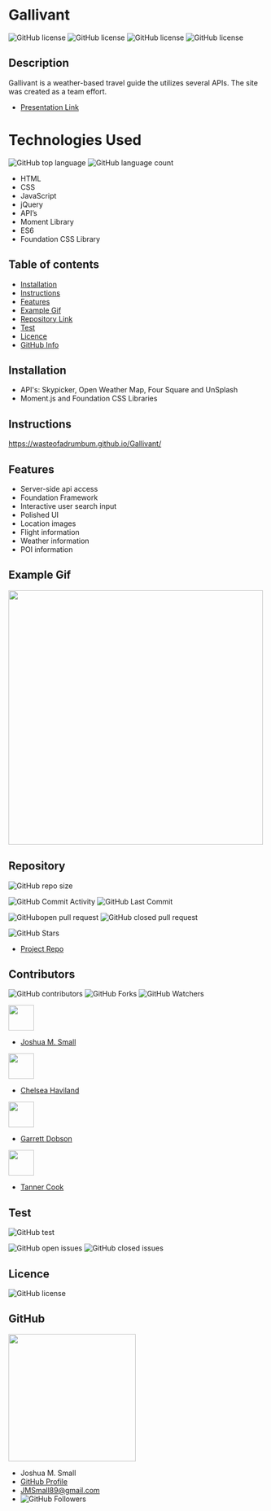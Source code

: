 # **Gallivant**

![GitHub license](https://img.shields.io/badge/Made%20by-%40WasteOfADrumBum-green)
![GitHub license](https://img.shields.io/badge/Made%20by-%40gdobson93-green)
![GitHub license](https://img.shields.io/badge/Made%20by-%40Tanner336-green)
![GitHub license](https://img.shields.io/badge/Made%20by-%40ChelSEA88-green)

## Description

Gallivant is a weather-based travel guide the utilizes several APIs. The site was created as a team effort.

- [Presentation Link](https://docs.google.com/presentation/d/1FaQh9nJ1G6jkV4hFx-MvDhMI2E0RDlhZB6LSRNHT9ko/edit?usp=sharing)

# Technologies Used

![GitHub top language](https://img.shields.io/github/languages/top/WasteOfADrumBum/Gallivant?color=green&logo=github&logoColor=green)
![GitHub language count](https://img.shields.io/github/languages/count/WasteOfADrumBum/Gallivant?color=green&logo=github&logoColor=green)

- HTML
- CSS
- JavaScript
- jQuery
- API’s
- Moment Library
- ES6
- Foundation CSS Library

## Table of contents

- [Installation](#installation)
- [Instructions](#instructions)
- [Features](#features)
- [Example Gif](#example-gif)
- [Repository Link](#Repository)
- [Test](#Test)
- [Licence](#Licence)
- [GitHub Info](#GitHub)

## Installation

- API's: Skypicker, Open Weather Map, Four Square and UnSplash
- Moment.js and Foundation CSS Libraries

## Instructions

https://wasteofadrumbum.github.io/Gallivant/

## Features

- Server-side api access
- Foundation Framework
- Interactive user search input
- Polished UI
- Location images
- Flight information
- Weather information
- POI information

## Example Gif

<img src="/assets/images/demo/gallivant.gif" width="500" />

## Repository

![GitHub repo size](https://img.shields.io/github/repo-size/WasteOfADrumBum/Gallivant?logo=github)

![GitHub Commit Activity](https://img.shields.io/github/commit-activity/m/WasteOfADrumBum/Gallivant)
![GitHub Last Commit](https://img.shields.io/github/last-commit/WasteOfADrumBum/Gallivant)

![GitHubopen pull request](https://img.shields.io/github/issues-pr/WasteOfADrumBum/Gallivant)
![GitHub closed pull request](https://img.shields.io/github/issues-pr-closed/WasteOfADrumBum/Gallivant)

![GitHub Stars](https://img.shields.io/github/stars/WasteOfADrumBum/Gallivant?style=social)

- [Project Repo](https://github.com/WasteOfADrumBum/Gallivant)

## Contributors

![GitHub contributors](https://img.shields.io/github/contributors/WasteOfADrumBum/Gallivant)
![GitHub Forks](https://img.shields.io/github/forks/WasteOfADrumBum/Gallivant?label=Fork)
![GitHub Watchers](https://img.shields.io/github/watchers/WasteOfADrumBum/Gallivant?label=Watch)

<img src="https://avatars0.githubusercontent.com/u/66432859?v=460" width="50" />

- [Joshua M. Small](https://github.com/WasteOfADrumBum)

<img src="https://avatars0.githubusercontent.com/u/63686990?s=460" width="50" />

- [Chelsea Haviland](https://github.com/ChelSEA-88)

<img src="https://avatars0.githubusercontent.com/u/63761443?s=460" width="50" />

- [Garrett Dobson](https://github.com/gdobson93)

<img src="https://avatars0.githubusercontent.com/u/66326002?s=460" width="50" />

- [Tanner Cook](https://github.com/Tanner336)

## Test

![GitHub test](https://img.shields.io/badge/test-100%25-success)

![GitHub open issues](https://img.shields.io/github/issues/WasteOfADrumBum/Gallivant)
![GitHub closed issues](https://img.shields.io/github/issues-closed/WasteOfADrumBum/Gallivant)

## Licence

![GitHub license](https://img.shields.io/badge/license-MIT-blue.svg)

## GitHub

<img src="https://avatars0.githubusercontent.com/u/66432859?v=4" width="250" />

- Joshua M. Small
- [GitHub Profile](https://github.com/WasteOfADrumBum)
- <JMSmall89@gmail.com>
- ![GitHub Followers](https://img.shields.io/github/followers/WasteOfADrumBum?label=Follow)
